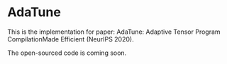 # AdaTune
This is the implementation for paper: AdaTune: Adaptive Tensor Program CompilationMade Efficient (NeurIPS 2020). 


The open-sourced code is coming soon.
